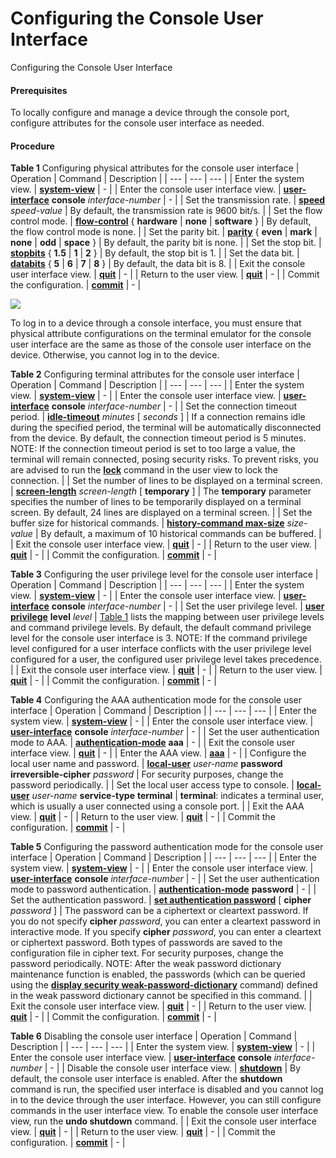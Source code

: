 Configuring the Console User Interface
======================================

Configuring the Console User Interface

#### Prerequisites

To locally configure and manage a device through the console port, configure attributes for the console user interface as needed.


#### Procedure

**Table 1** Configuring physical attributes for the console user interface
| Operation | Command | Description |
| --- | --- | --- |
| Enter the system view. | [**system-view**](cmdqueryname=system-view) | - |
| Enter the console user interface view. | [**user-interface**](cmdqueryname=user-interface) **console** *interface-number* | - |
| Set the transmission rate. | [**speed**](cmdqueryname=speed) *speed-value* | By default, the transmission rate is 9600 bit/s. |
| Set the flow control mode. | [**flow-control**](cmdqueryname=flow-control) { **hardware** | **none** | **software** } | By default, the flow control mode is none. |
| Set the parity bit. | [**parity**](cmdqueryname=parity) { **even** | **mark** | **none** | **odd** | **space** } | By default, the parity bit is none. |
| Set the stop bit. | [**stopbits**](cmdqueryname=stopbits) { **1.5** | **1** | **2** } | By default, the stop bit is 1. |
| Set the data bit. | [**databits**](cmdqueryname=databits) { **5** | **6** | **7** | **8** } | By default, the data bit is 8. |
| Exit the console user interface view. | [**quit**](cmdqueryname=quit) | - |
| Return to the user view. | [**quit**](cmdqueryname=quit) | - |
| Commit the configuration. | [**commit**](cmdqueryname=commit) | - |


![](public_sys-resources/note_3.0-en-us.png) 

To log in to a device through a console interface, you must ensure that physical attribute configurations on the terminal emulator for the console user interface are the same as those of the console user interface on the device. Otherwise, you cannot log in to the device.


**Table 2** Configuring terminal attributes for the console user interface
| Operation | Command | Description |
| --- | --- | --- |
| Enter the system view. | [**system-view**](cmdqueryname=system-view) | - |
| Enter the console user interface view. | [**user-interface**](cmdqueryname=user-interface) **console** *interface-number* | - |
| Set the connection timeout period. | [**idle-timeout**](cmdqueryname=idle-timeout) *minutes* [ *seconds* ] | If a connection remains idle during the specified period, the terminal will be automatically disconnected from the device. By default, the connection timeout period is 5 minutes. NOTE:  If the connection timeout period is set to too large a value, the terminal will remain connected, posing security risks. To prevent risks, you are advised to run the [**lock**](cmdqueryname=lock) command in the user view to lock the connection. |
| Set the number of lines to be displayed on a terminal screen. | [**screen-length**](cmdqueryname=screen-length) *screen-length* [ **temporary** ] | The **temporary** parameter specifies the number of lines to be temporarily displayed on a terminal screen.  By default, 24 lines are displayed on a terminal screen. |
| Set the buffer size for historical commands. | [**history-command max-size**](cmdqueryname=history-command+max-size) *size-value* | By default, a maximum of 10 historical commands can be buffered. |
| Exit the console user interface view. | [**quit**](cmdqueryname=quit) | - |
| Return to the user view. | [**quit**](cmdqueryname=quit) | - |
| Commit the configuration. | [**commit**](cmdqueryname=commit) | - |


**Table 3** Configuring the user privilege level for the console user interface
| Operation | Command | Description |
| --- | --- | --- |
| Enter the system view. | [**system-view**](cmdqueryname=system-view) | - |
| Enter the console user interface view. | [**user-interface**](cmdqueryname=user-interface) **console** *interface-number* | - |
| Set the user privilege level. | [**user privilege**](cmdqueryname=user+privilege) **level** *level* | [Table 1](vrp_cli_cfg_0005.html#EN-US_TASK_0000001513050518__tab_dc_vrp_cfg_00902901) lists the mapping between user privilege levels and command privilege levels.  By default, the default command privilege level for the console user interface is 3.  NOTE:  If the command privilege level configured for a user interface conflicts with the user privilege level configured for a user, the configured user privilege level takes precedence. |
| Exit the console user interface view. | [**quit**](cmdqueryname=quit) | - |
| Return to the user view. | [**quit**](cmdqueryname=quit) | - |
| Commit the configuration. | [**commit**](cmdqueryname=commit) | - |


**Table 4** Configuring the AAA authentication mode for the console user interface
| Operation | Command | Description |
| --- | --- | --- |
| Enter the system view. | [**system-view**](cmdqueryname=system-view) | - |
| Enter the console user interface view. | [**user-interface**](cmdqueryname=user-interface) **console** *interface-number* | - |
| Set the user authentication mode to AAA. | [**authentication-mode**](cmdqueryname=authentication-mode) **aaa** | - |
| Exit the console user interface view. | [**quit**](cmdqueryname=quit) | - |
| Enter the AAA view. | [**aaa**](cmdqueryname=aaa) | - |
| Configure the local user name and password. | [**local-user**](cmdqueryname=local-user) *user-name* **password** **irreversible-cipher** *password* | For security purposes, change the password periodically. |
| Set the local user access type to console. | [**local-user**](cmdqueryname=local-user) *user-name* **service-type** **terminal** | **terminal**: indicates a terminal user, which is usually a user connected using a console port. |
| Exit the AAA view. | [**quit**](cmdqueryname=quit) | - |
| Return to the user view. | [**quit**](cmdqueryname=quit) | - |
| Commit the configuration. | [**commit**](cmdqueryname=commit) | - |


**Table 5** Configuring the password authentication mode for the console user interface
| Operation | Command | Description |
| --- | --- | --- |
| Enter the system view. | [**system-view**](cmdqueryname=system-view) | - |
| Enter the console user interface view. | [**user-interface**](cmdqueryname=user-interface) **console** *interface-number* | - |
| Set the user authentication mode to password authentication. | [**authentication-mode**](cmdqueryname=authentication-mode) **password** | - |
| Set the authentication password. | [**set authentication password**](cmdqueryname=set+authentication+password) [ **cipher** *password* ] | The password can be a ciphertext or cleartext password. If you do not specify **cipher** *password*, you can enter a cleartext password in interactive mode. If you specify **cipher** *password*, you can enter a cleartext or ciphertext password. Both types of passwords are saved to the configuration file in cipher text. For security purposes, change the password periodically.  NOTE:  After the weak password dictionary maintenance function is enabled, the passwords (which can be queried using the [**display security weak-password-dictionary**](cmdqueryname=display+security+weak-password-dictionary) command) defined in the weak password dictionary cannot be specified in this command. |
| Exit the console user interface view. | [**quit**](cmdqueryname=quit) | - |
| Return to the user view. | [**quit**](cmdqueryname=quit) | - |
| Commit the configuration. | [**commit**](cmdqueryname=commit) | - |


**Table 6** Disabling the console user interface
| Operation | Command | Description |
| --- | --- | --- |
| Enter the system view. | [**system-view**](cmdqueryname=system-view) | - |
| Enter the console user interface view. | [**user-interface**](cmdqueryname=user-interface) **console** *interface-number* | - |
| Disable the console user interface view. | [**shutdown**](cmdqueryname=shutdown) | By default, the console user interface is enabled.  After the **shutdown** command is run, the specified user interface is disabled and you cannot log in to the device through the user interface. However, you can still configure commands in the user interface view.  To enable the console user interface view, run the **undo shutdown** command. |
| Exit the console user interface view. | [**quit**](cmdqueryname=quit) | - |
| Return to the user view. | [**quit**](cmdqueryname=quit) | - |
| Commit the configuration. | [**commit**](cmdqueryname=commit) | - |